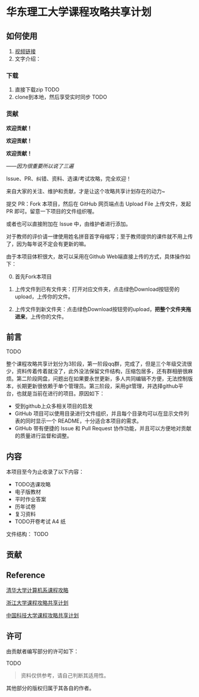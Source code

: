 # 华东理工大学课程攻略共享计划

## 如何使用

1. [视频链接]()
2. 文字介绍：
### 下载
1. 直接下载zip TODO
2. clone到本地，然后享受实时同步 TODO

### 贡献
**欢迎贡献！**

**欢迎贡献！**

**欢迎贡献！**

*——因为很重要所以说了三遍*

Issue、PR、纠错、资料、选课/考试攻略，完全欢迎！

来自大家的关注、维护和贡献，才是让这个攻略共享计划存在的动力~

提交 PR：Fork 本项目，然后在 GitHub 网页端点击 Upload File 上传文件，发起 PR 即可。留意一下项目的文件组织喔。

或者也可以直接附加在 Issue 中，由维护者进行添加。

对于教师的评价请一律使用姓名拼音首字母缩写；至于教师提供的课件就不用上传了，因为每年说不定会有更新的嘛。

由于本项目体积很大，故可以采用在Github Web端直接上传的方式，具体操作如下：

0. 首先Fork本项目

1. 上传文件到已有文件夹：打开对应文件夹，点击绿色Download按钮旁的upload，上传你的文件。

2. 上传文件到新文件夹：点击绿色Download按钮旁的upload，**把整个文件夹拖进来**，上传你的文件。

## 前言

TODO

整个课程攻略共享计划分为3阶段，第一阶段qq群，完成了，但是三个年级交流很少，资料传着传着就没了，此外没法保留文件结构，压缩包居多，还有群相册很麻烦。第二阶段网盘，问题出在如果要永世更新，多人共同编辑不方便，无法控制版本，长期更新很依赖于单个管理员。第三阶段，采用git管理，并选择github平台，也就是当前在进行的项目。原因如下：
- 受到github上众多相关项目的启发
- GitHub 项目可以使用目录进行文件组织，并且每个目录均可以在显示文件列表的同时显示一个 README，十分适合本项目的需求。
- GitHub 带有便捷的 Issue 和 Pull Request 协作功能，并且可以方便地对贡献的质量进行监督和调整。

## 内容

本项目至今为止收录了以下内容：

- TODO选课攻略
- 电子版教材
- 平时作业答案
- 历年试卷
- 复习资料
- TODO开卷考试 A4 纸

文件结构：
TODO




## 贡献



## Reference
[清华大学计算机系课程攻略](https://github.com/PKUanonym/REKCARC-TSC-UHT)

[浙江大学课程攻略共享计划](https://github.com/QSCTech/zju-icicles )
	
[中国科技大学课程攻略共享计划](https://ustc-resource.github.io/USTC-Course/)

## 许可

由贡献者编写部分的许可如下：

TODO

> 资料仅供参考，请自己判断其适用性。

其他部分的版权归属于其各自的作者。


